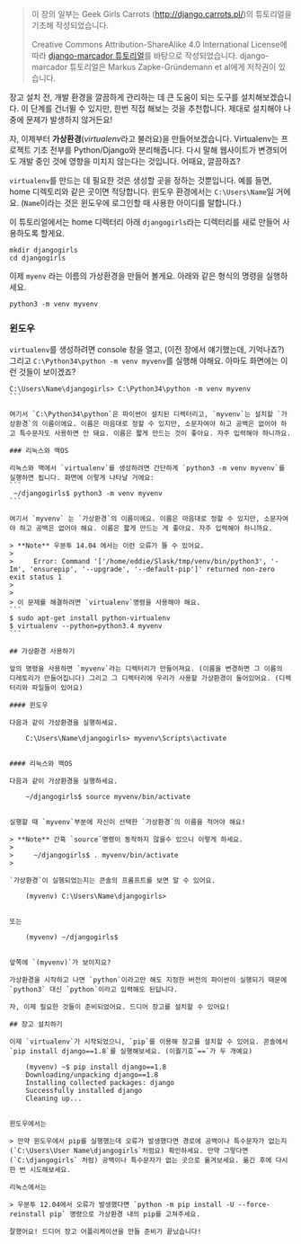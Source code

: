 > 이 장의 일부는 Geek Girls Carrots (http://django.carrots.pl/)의 튜토리얼을 기초해 작성되었습니다.
>
> Creative Commons Attribution-ShareAlike 4.0 International License에 따라 [django-marcador 튜토리얼](http://django-marcador.keimlink.de/)를 바탕으로 작성되었습니다. django-marcador 튜토리얼은 Markus Zapke-Gründemann et al에게 저작권이 있습니다.


장고 설치 전, 개발 환경을 깔끔하게 관리하는 데 큰 도움이 되는 도구를 설치해보겠습니다. 이 단계를 건너뛸 수 있지만, 한번 직접 해보는 것을 추천합니다. 제대로 설치해야 나중에 문제가 발생하지 않거든요!

자, 이제부터 **가상환경**(*virtualenv*라고 불러요)을 만들어보겠습니다. Virtualenv는 프로젝트 기초 전부를 Python/Django와 분리해줍니다. 다시 말해 웹사이트가 변경되어도 개발 중인 것에 영향을 미치지 않는다는 것입니다. 어때요, 깔끔하죠?

`virtualenv`를 만드는 데 필요한 것은 생성할 곳을 정하는 것뿐입니다. 예를 들면, home 디렉토리와 같은 곳이면 적당합니다. 윈도우 환경에서는 `C:\Users\Name`일 거에요. (`Name`이라는 것은 윈도우에 로그인할 때 사용한 아이디를 말합니다.)

이 튜토리얼에서는 home 디렉터리 아래 `djangogirls`라는 디렉터리를 새로 만들어 사용하도록 할게요.

```
mkdir djangogirls
cd djangogirls
```

이제 `myenv` 라는 이름의 가상환경을 만들어 볼게요. 아래와 같은 형식의 명령을 실행하세요.

```
python3 -m venv myvenv
```

### 윈도우

`virtualenv`를 생성하려면 console 창을 열고, (이전 장에서 얘기했는데, 기억나죠?) 그리고 `C:\Python34\python -m venv myvenv`를 실행해 야해요. 아마도 화면에는 이런 것들이 보이겠죠?

````
C:\Users\Name\djangogirls> C:\Python34\python -m venv myvenv
```

여기서 `C:\Python34\python`은 파이썬이 설치된 디렉터리고, `myvenv`는 설치할 `가상환경`의 이름이에요. 이름은 마음대로 정할 수 있지만, 소문자여야 하고 공백은 없어야 하고 특수문자도 사용하면 안 돼요. 이름은 짧게 만드는 것이 좋아요. 자주 입력해야 하니까요.

### 리눅스와 맥OS

리눅스와 맥에서 `virtualenv`를 생성하려면 간단하게 `python3 -m venv myvenv`를 실행하면 됩니다. 화면에 이렇게 나타날 거에요:
```
 ~/djangogirls$ python3 -m venv myvenv
```

여기서 `myvenv` 는 `가상환경`의 이름이에요. 이름은 마음대로 정할 수 있지만, 소문자여야 하고 공백은 없어야 해요. 이름은 짧게 만드는 게 좋아요. 자주 입력해야 하니까요.

> **Note** 우분투 14.04 에서는 이런 오류가 뜰 수 있어요.
>
>     Error: Command '['/home/eddie/Slask/tmp/venv/bin/python3', '-Im', 'ensurepip', '--upgrade', '--default-pip']' returned non-zero exit status 1
>
>
> 이 문제를 해결하려면 `virtualenv`명령을 사용해야 해요.
```
$ sudo apt-get install python-virtualenv
$ virtualenv --python=python3.4 myvenv
```  

## 가상환경 사용하기

앞의 명령을 사용하면 `myvenv`라는 디렉터리가 만들어져요. (이름을 변경하면 그 이름의 디레토리가 만들어집니다) 그리고 그 디렉터리에 우리가 사용할 가상환경이 들어있어요. (디렉터리와 파일들이 있어요)

#### 윈도우

다음과 같이 가상환경을 실행하세요.

    C:\Users\Name\djangogirls> myvenv\Scripts\activate


#### 리눅스와 맥OS

다음과 같이 가상환경을 실행하세요.

    ~/djangogirls$ source myvenv/bin/activate


실행할 때 `myvenv`부분에 자신이 선택한 `가상환경`의 이름을 적어야 해요!

> **Note** 간혹 `source`명령이 동작하지 않을수 있으니 이렇게 하세요.
>
>     ~/djangogirls$ . myvenv/bin/activate
>     

`가상환경`이 실행되었는지는 콘솔의 프롬프트를 보면 알 수 있어요.

    (myvenv) C:\Users\Name\djangogirls>


또는

    (myvenv) ~/djangogirls$


앞쪽에 `(myvenv)`가 보이지요?

가상환경을 시작하고 나면 `python`이라고만 해도 지정한 버전의 파이썬이 실행되기 때문에 `python3` 대신 `python`이라고 입력해도 된답니다.

자, 이제 필요한 것들이 준비되었어요. 드디어 장고를 설치할 수 있어요!

## 장고 설치하기

이제 `virtualenv`가 시작되었으니, `pip`를 이용해 장고를 설치할 수 있어요. 콘솔에서 `pip install django==1.8`를 실행해보세요. (이퀄기호`==`가 두 개예요)

    (myvenv) ~$ pip install django==1.8
    Downloading/unpacking django==1.8
    Installing collected packages: django
    Successfully installed django
    Cleaning up...


윈도우에서는

> 만약 윈도우에서 pip를 실행했는데 오류가 발생했다면 경로에 공백이나 특수문자가 없는지 (`C:\Users\User Name\djangogirls`처럼요) 확인하세요. 만약 그렇다면 (`C:\djangogirls` 처럼) 공백이나 특수문자가 없는 곳으로 옮겨보세요. 옮긴 후에 다시 한 번 시도해보세요.

리눅스에서는

> 우분투 12.04에서 오류가 발생했다면 `python -m pip install -U --force-reinstall pip` 명령으로 가상환경 내의 pip를 고쳐주세요.

잘했어요! 드디어 장고 어플리케이션을 만들 준비가 끝났습니다!
